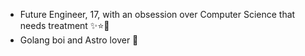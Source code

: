- Future Engineer, 17, with an obsession over Computer Science that needs treatment ✨⭐️💫
- Golang boi and Astro lover 🫶
